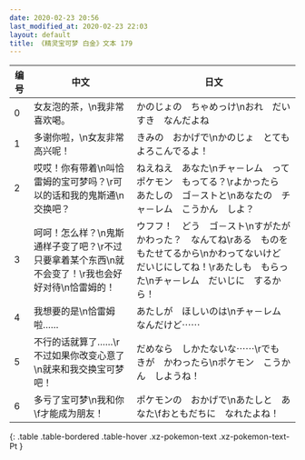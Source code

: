 ```yaml
---
date: 2020-02-23 20:56
last_modified_at: 2020-02-23 22:03
layout: default
title: 《精灵宝可梦 白金》文本 179
---
```

| 编号 | 中文 | 日文 |
| ---- | ---- | ---- |
| 0 | 女友泡的茶，\n我非常喜欢喝。 | かのじょの　ちゃめっけ\nおれ　だいすき　なんだよね |
| 1 | 多谢你啦，\n女友非常高兴呢！ | きみの　おかげで\nかのじょ　とても　よろこんでるよ！ |
| 2 | 哎哎！你有带着\n叫恰雷姆的宝可梦吗？\r可以的话和我的鬼斯通\n交换吧？ | ねえねえ　あなた\nチャ－レム　って　ポケモン　もってる？\rよかったら　あたしの　ゴ－ストと\nあなたの　チャ－レム　こうかん　しよ？ |
| 3 | 呵呵！怎么样？\n鬼斯通样子变了吧？\r不过只要拿着某个东西\n就不会变了！\r我也会好好对待\n恰雷姆的！ | ウフフ！　どう　ゴ－スト\nすがたが　かわった？　なんてね\rある　ものを　もたせてるから\nかわってないけど　だいじにしてね！\rあたしも　もらった\nチャ－レム　だいじに　するから！ |
| 4 | 我想要的是\n恰雷姆啦…… | あたしが　ほしいのは\nチャ－レム　なんだけど⋯⋯ |
| 5 | 不行的话就算了……\r不过如果你改变心意了\n就来和我交换宝可梦吧！ | だめなら　しかたないな⋯⋯\rでも　きが　かわったら\nポケモン　こうかん　しようね！ |
| 6 | 多亏了宝可梦\n我和你\f才能成为朋友！ | ポケモンの　おかげで\nあたしと　あなた\fおともだちに　なれたよね！ |
{: .table .table-bordered .table-hover .xz-pokemon-text .xz-pokemon-text-Pt }